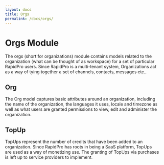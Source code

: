 ```yaml
---
layout: docs
title: Orgs
permalink: /docs/orgs/
---
```


# Orgs Module

The orgs (short for organizations) module contains models related to the
organization (what can be thought of as workspace) for a set of particular
RapidPro users. Since RapidPro is a multi-tenant system, Organizations act as
a way of tying together a set of channels, contacts, messages etc..

## Org

The Org model captures basic attributes around an organization, including the
name of the organization, the languages it uses, locale and timezone as well
as what users are granted permissions to view, edit and administer the
organization.

## TopUp

TopUps represent the number of credits that have been added to an organization.
Since RapidPro has roots in being a SaaS platform, TopUps are used as a way of
monetizing use. The granting of TopUps via purchases is left up to service
providers to implement.
